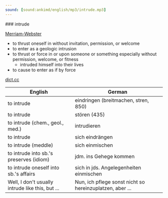 ```yaml
---
sound: [sound:ankimd/english/mp3/intrude.mp3]
---
```


\### intrude

[Merriam-Webster](https://www.merriam-webster.com/dictionary/intrude)

- to thrust oneself in without invitation, permission, or welcome
- to enter as a geologic intrusion
- to thrust or force in or upon someone or something especially without permission, welcome, or fitness
    - intruded himself into their lives
- to cause to enter as if by force

[dict.cc](https://www.dict.cc/intrude)

| English        | German       |
| -------------- | ------------ |
| to intrude | eindringen (breitmachen, stren, 850) |
| to intrude | stören (435) |
| to intrude (chem., geol., med.) | intrudieren |
| to intrude | sich eindrängen |
| to intrude (meddle) | sich einmischen |
| to intrude into sb.'s preserves (idiom) | jdm. ins Gehege kommen |
| to intrude oneself into sb.'s affairs | sich in jds. Angelegenheiten einmischen |
| Well, I don't usually intrude like this, but ... | Nun, ich pflege sonst nicht so hereinzuplatzen, aber ... |
